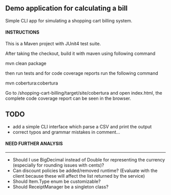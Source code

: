 Demo application for calculating a bill
-----------------------------
Simple CLI app for simulating a shopping cart billing system.

#### INSTRUCTIONS 
This is a Maven project with JUnit4 test suite.

After taking the checkout, build it with maven using following command

mvn clean package

then run tests and for code coverage reports run the following command

mvn cobertura:cobertura 

Go to <workspace>/shopping-cart-billing/target/site/cobertura and open index.html, the complete code coverage report can be seen in the browser.

TODO
-----------------------------
* add a simple CLI interface which parse a CSV and print the output
* correct typos and grammar mistakes in comment... 

#### NEED FURTHER ANALYSIS
-----------------------------
* Should I use BigDecimal instead of Double for representing the currency (especially for rounding issues with cents)?
* Can discount policies be added/removed runtime? (Evaluate with the client because these will affect the list returned by the service)
* Should Item.Type enum be customizable? 
* Should ReceiptManager be a singleton class?
 
